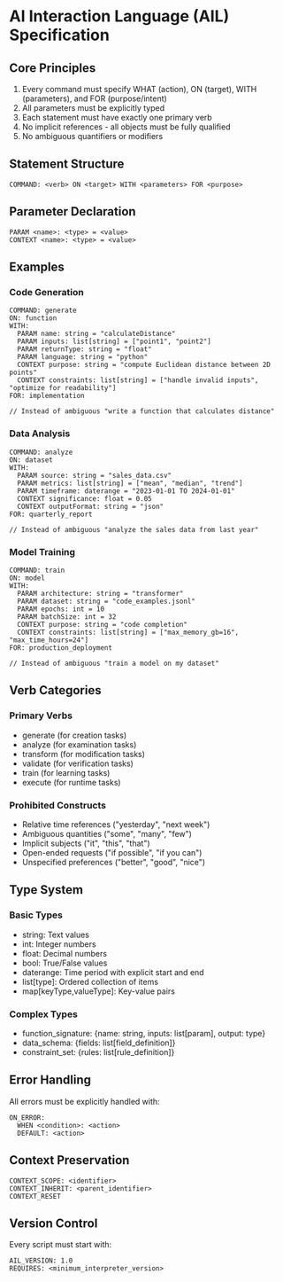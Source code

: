 # AI Interaction Language (AIL) Specification

## Core Principles
1. Every command must specify WHAT (action), ON (target), WITH (parameters), and FOR (purpose/intent)
2. All parameters must be explicitly typed
3. Each statement must have exactly one primary verb
4. No implicit references - all objects must be fully qualified
5. No ambiguous quantifiers or modifiers

## Statement Structure
```
COMMAND: <verb> ON <target> WITH <parameters> FOR <purpose>
```

## Parameter Declaration
```
PARAM <name>: <type> = <value>
CONTEXT <name>: <type> = <value>
```

## Examples

### Code Generation
```
COMMAND: generate
ON: function
WITH:
  PARAM name: string = "calculateDistance"
  PARAM inputs: list[string] = ["point1", "point2"]
  PARAM returnType: string = "float"
  PARAM language: string = "python"
  CONTEXT purpose: string = "compute Euclidean distance between 2D points"
  CONTEXT constraints: list[string] = ["handle invalid inputs", "optimize for readability"]
FOR: implementation

// Instead of ambiguous "write a function that calculates distance"
```

### Data Analysis
```
COMMAND: analyze
ON: dataset
WITH:
  PARAM source: string = "sales_data.csv"
  PARAM metrics: list[string] = ["mean", "median", "trend"]
  PARAM timeframe: daterange = "2023-01-01 TO 2024-01-01"
  CONTEXT significance: float = 0.05
  CONTEXT outputFormat: string = "json"
FOR: quarterly_report

// Instead of ambiguous "analyze the sales data from last year"
```

### Model Training
```
COMMAND: train
ON: model
WITH:
  PARAM architecture: string = "transformer"
  PARAM dataset: string = "code_examples.jsonl"
  PARAM epochs: int = 10
  PARAM batchSize: int = 32
  CONTEXT purpose: string = "code completion"
  CONTEXT constraints: list[string] = ["max_memory_gb=16", "max_time_hours=24"]
FOR: production_deployment

// Instead of ambiguous "train a model on my dataset"
```

## Verb Categories

### Primary Verbs
- generate (for creation tasks)
- analyze (for examination tasks)
- transform (for modification tasks)
- validate (for verification tasks)
- train (for learning tasks)
- execute (for runtime tasks)

### Prohibited Constructs
- Relative time references ("yesterday", "next week")
- Ambiguous quantities ("some", "many", "few")
- Implicit subjects ("it", "this", "that")
- Open-ended requests ("if possible", "if you can")
- Unspecified preferences ("better", "good", "nice")

## Type System

### Basic Types
- string: Text values
- int: Integer numbers
- float: Decimal numbers
- bool: True/False values
- daterange: Time period with explicit start and end
- list[type]: Ordered collection of items
- map[keyType,valueType]: Key-value pairs

### Complex Types
- function_signature: {name: string, inputs: list[param], output: type}
- data_schema: {fields: list[field_definition]}
- constraint_set: {rules: list[rule_definition]}

## Error Handling
All errors must be explicitly handled with:
```
ON_ERROR:
  WHEN <condition>: <action>
  DEFAULT: <action>
```

## Context Preservation
```
CONTEXT_SCOPE: <identifier>
CONTEXT_INHERIT: <parent_identifier>
CONTEXT_RESET
```

## Version Control
Every script must start with:
```
AIL_VERSION: 1.0
REQUIRES: <minimum_interpreter_version>
```
